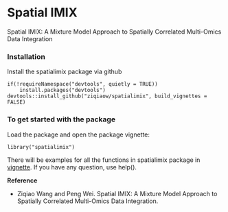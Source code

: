 # Spatial IMIX
Spatial IMIX: A Mixture Model Approach to Spatially Correlated Multi-Omics Data Integration


### Installation
Install the spatialimix package via github
```
if(!requireNamespace("devtools", quietly = TRUE))
    install.packages("devtools")
devtools::install_github("ziqiaow/spatialimix", build_vignettes = FALSE) 
```

### To get started with the package
Load the package and open the package vignette:
```
library("spatialimix")
```
There will be examples for all the functions in spatialimix package in [vignette](vignettes/spatialimix.pdf). If you have any question, use help().

**Reference**

* Ziqiao Wang and Peng Wei. Spatial IMIX: A Mixture Model Approach to Spatially Correlated Multi-Omics Data Integration.
